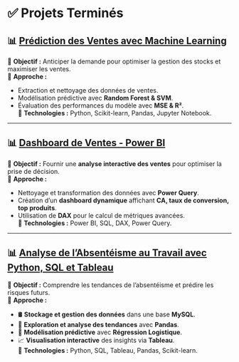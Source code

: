 # ✅ Projets Terminés  

## 📊 [Prédiction des Ventes avec Machine Learning](https://github.com/frikaya12/Predict-Sales-ML)  
🔹 **Objectif :** Anticiper la demande pour optimiser la gestion des stocks et maximiser les ventes.  
🔹 **Approche :**  
- Extraction et nettoyage des données de ventes.  
- Modélisation prédictive avec **Random Forest & SVM**.  
- Évaluation des performances du modèle avec **MSE & R²**.  
🔹 **Technologies :** Python, Scikit-learn, Pandas, Jupyter Notebook.  

---

## 📊 [Dashboard de Ventes - Power BI](https://github.com/frikaya12/PowerBI-Sales-Dashboard)  
🔹 **Objectif :** Fournir une **analyse interactive des ventes** pour optimiser la prise de décision.  
🔹 **Approche :**  
- Nettoyage et transformation des données avec **Power Query**.  
- Création d’un **dashboard dynamique** affichant **CA, taux de conversion, top produits**.  
- Utilisation de **DAX** pour le calcul de métriques avancées.  
🔹 **Technologies :** Power BI, SQL, DAX, Power Query.  

---

## 📊 [Analyse de l’Absentéisme au Travail avec Python, SQL et Tableau](https://github.com/frikaya12/Analyse_Absenteisme_Travail)  
🔹 **Objectif :** Comprendre les tendances de l’absentéisme et prédire les risques futurs.  
🔹 **Approche :**  
- 🛢 **Stockage et gestion des données** dans une base **MySQL**.  
- 🔎 **Exploration et analyse des tendances** avec **Pandas**.  
- 🧠 **Modélisation prédictive** avec **Régression Logistique**.  
- 📈 **Visualisation interactive** des insights via **Tableau**.  
🔹 **Technologies :** Python, SQL, Tableau, Pandas, Scikit-learn.  
